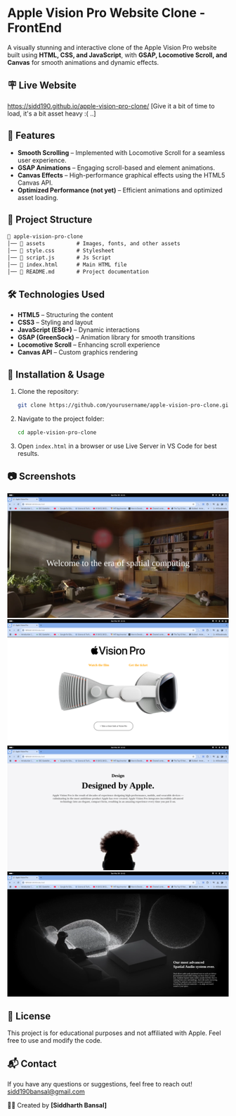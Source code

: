 # Apple Vision Pro Website Clone - FrontEnd

A visually stunning and interactive clone of the Apple Vision Pro website built using **HTML, CSS, and JavaScript**, with **GSAP, Locomotive Scroll, and Canvas** for smooth animations and dynamic effects.

## 🪧 Live Website

https://sidd190.github.io/apple-vision-pro-clone/
[Give it a bit of time to load, it's a bit asset heavy :( ..]

## 🚀 Features

- **Smooth Scrolling** – Implemented with Locomotive Scroll for a seamless user experience.
- **GSAP Animations** – Engaging scroll-based and element animations.
- **Canvas Effects** – High-performance graphical effects using the HTML5 Canvas API.
- **Optimized Performance (not yet)** – Efficient animations and optimized asset loading.

## 📂 Project Structure

```
📁 apple-vision-pro-clone
│── 📁 assets          # Images, fonts, and other assets
│── 📄 style.css       # Stylesheet
│── 📄 script.js       # Js Script
│── 📄 index.html      # Main HTML file
│── 📄 README.md       # Project documentation
```

## 🛠️ Technologies Used

- **HTML5** – Structuring the content
- **CSS3** – Styling and layout
- **JavaScript (ES6+)** – Dynamic interactions
- **GSAP (GreenSock)** – Animation library for smooth transitions
- **Locomotive Scroll** – Enhancing scroll experience
- **Canvas API** – Custom graphics rendering

## 📌 Installation & Usage

1. Clone the repository:
   ```bash
   git clone https://github.com/yourusername/apple-vision-pro-clone.git
   ```
2. Navigate to the project folder:
   ```bash
   cd apple-vision-pro-clone
   ```
3. Open `index.html` in a browser or use Live Server in VS Code for best results.

## 📷 Screenshots
![Screenshot from the website](assets/Ss1.png)
![Screenshot from the website](assets/Ss2.png)
![Screenshot from the website](assets/Ss3.png)
![Screenshots from the website](assets/Ss4.png)


## 📝 License

This project is for educational purposes and not affiliated with Apple. Feel free to use and modify the code.

## 📬 Contact

If you have any questions or suggestions, feel free to reach out!
sidd190bansal@gmail.com


👨‍💻 Created by **[Siddharth Bansal]**


